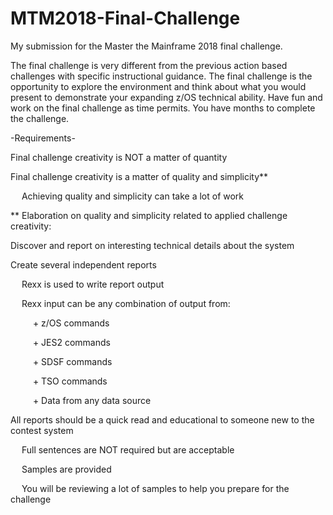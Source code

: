 # MTM2018-Final-Challenge
My submission for the Master the Mainframe 2018 final challenge. 

The final challenge is very different from the previous action based challenges with specific instructional guidance. The final challenge is the opportunity to explore the environment and think about what you would present to demonstrate your expanding z/OS technical ability. Have fun and work on the final challenge as time permits. You have months to complete the challenge.

-Requirements-

Final challenge creativity is NOT a matter of quantity

Final challenge creativity is a matter of quality and simplicity**

  Achieving quality and simplicity can take a lot of work
  
** Elaboration on quality and simplicity related to applied challenge creativity:

Discover and report on interesting technical details about the system

Create several independent reports

  Rexx is used to write report output
  
  Rexx input can be any combination of output from:
  
    + z/OS commands
    
    + JES2 commands
    
    + SDSF commands
    
    + TSO commands
    
    + Data from any data source
    
All reports should be a quick read and educational to someone new to the contest system

  Full sentences are NOT required but are acceptable
  
  Samples are provided
  
  You will be reviewing a lot of samples to help you prepare for the challenge
  
